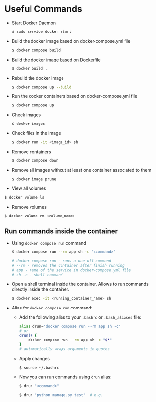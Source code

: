 # Useful Commands
- Start Docker Daemon
    ```bash
    $ sudo service docker start
    ```
- Build the docker image based on docker-compose.yml file
    ```bash
    $ docker compose build
    ```
- Build the docker image based on Dockerfile
    ```bash
    $ docker build .
    ```
- Rebuild the docker image
    ```bash
    $ docker compose up --build
    ```
- Run the docker containers based on docker-compose.yml file
    ```bash
    $ docker compose up
    ```
- Check images
    ```bash
    $ docker images
    ```
- Check files in the image
    ```bash
    $ docker run -it <image_id> sh
    ```
- Remove containers
    ```bash
    $ docker compose down
    ```
- Remove all images without at least one container associated to them
    ```bash
    $ docker image prune
    ```
- View all volumes
```bash
$ docker volume ls
```
- Remove volumes
```bash
$ docker volume rm <volume_name>
```

## Run commands inside the container
- Using `docker compose run` command
    ```bash
    $ docker compose run --rm app sh -c "<command>"

    # docker compose run - runs a one-off command
    # --rm - removes the container after finish running
    # app - name of the service in docker-compose.yml file
    # sh -c - shell command
    ```

- Open a shell terminal inside the container. Allows to run commands directly inside the container.
    ```bash
    $ docker exec -it <running_container_name> sh
    ```
- Alias for `docker compose run` command:
    - Add the following alias to your `.bashrc` or `.bash_aliases` file:
        ```bash
        alias drun='docker compose run --rm app sh -c'
        # or
        drun() {
            docker compose run --rm app sh -c "$*"
        }
        # automatically wraps arguments in quotes
        ```
    - Apply changes
        ```bash
        $ source ~/.bashrc
        ```
    - Now you can run commands using `drun` alias:
        ```bash
        $ drun "<command>"

        $ drun "python manage.py test"  # e.g.
        ```